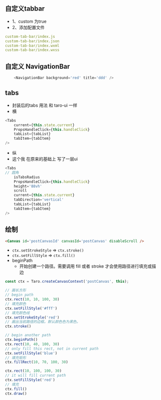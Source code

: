 ## 自定义tabbar
- 1、custom 为true
- 2、添加配置文件
```yaml
custom-tab-bar/index.js
custom-tab-bar/index.json
custom-tab-bar/index.wxml
custom-tab-bar/index.wxss
```
## 自定义  NavigationBar
```ts
    <NavigationBar background='red' title='ddd' />
```

## tabs
- 封装后的tabs 用法 和 taro-ui 一样 
- 横
```js
<Tabs
    current={this.state.current}
    PropsHandleClick={this.handleClick}
    tabList={tabList}
    tabItem={tabItem}
/>

```
- 纵
- 这个我 在原来的基础上 写了一层ui
```js
<Tabs 
// 圆角
    isTabsRadius
    PropsHandleClick={this.handleClick}
    height='88vh'
    scroll
    current={this.state.current}
    tabDirection='vertical'
    tabList={tabList}
    tabItem={tabItem}
/>
```
## 绘制
```html
<Canvas id='postCanvasId' canvasId='postCanvas' disableScroll />
```
- `ctx.setStrokeStyle` => `ctx.stroke()` 
- `ctx.setFillStyle` => `ctx.fill()`
- beginPath
    -   开始创建一个路径。需要调用 fill 或者 stroke 才会使用路径进行填充或描边


```ts
const ctx = Taro.createCanvasContext('postCanvas', this);

// 画长方形
// begin path
ctx.rect(10, 10, 100, 30)
// 填充颜色
ctx.setFillStyle('#fff')
// 填充颜色线
ctx.setStrokeStyle('red')
// 画出当前路径的边框。默认颜色色为黑色。
ctx.stroke()

// begin another path
ctx.beginPath()
ctx.rect(10, 40, 100, 30)
// only fill this rect, not in current path
ctx.setFillStyle('blue')
// 填充矩形
ctx.fillRect(10, 70, 100, 30)

ctx.rect(10, 100, 100, 30)
// it will fill current path
ctx.setFillStyle('red')
// 填充
ctx.fill()
ctx.draw()
```